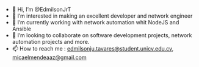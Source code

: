 - 👋 Hi, I’m @EdmilsonJrT
- 👀 I’m interested in making an excellent developer and network engineer
- 🌱 I’m currently working with network automation whit NodeJS and Ansible
- 💞️ I’m looking to collaborate on software development projects, network automation projects and more.
- 📫 How to reach me : edmilsonju.tavares@student.unicv.edu.cv, micaelmendeaaz@gmail.com

<!---
EdmilsonJrT/EdmilsonJrT is a ✨ special ✨ repository because its `README.md` (this file) appears on your GitHub profile.
You can click the Preview link to take a look at your changes.
--->
